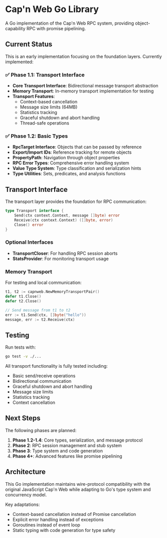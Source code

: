# Cap'n Web Go Library

A Go implementation of the Cap'n Web RPC system, providing object-capability RPC with promise pipelining.

## Current Status

This is an early implementation focusing on the foundation layers. Currently implemented:

### ✅ Phase 1.1: Transport Interface

- **Core Transport Interface**: Bidirectional message transport abstraction
- **Memory Transport**: In-memory transport implementation for testing
- **Transport Features**:
  - Context-based cancellation
  - Message size limits (64MB)
  - Statistics tracking
  - Graceful shutdown and abort handling
  - Thread-safe operations

### ✅ Phase 1.2: Basic Types

- **RpcTarget Interface**: Objects that can be passed by reference
- **Export/Import IDs**: Reference tracking for remote objects
- **PropertyPath**: Navigation through object properties
- **RPC Error Types**: Comprehensive error handling system
- **Value Type System**: Type classification and serialization hints
- **Type Utilities**: Sets, predicates, and analysis functions

## Transport Interface

The transport layer provides the foundation for RPC communication:

```go
type Transport interface {
    Send(ctx context.Context, message []byte) error
    Receive(ctx context.Context) ([]byte, error)
    Close() error
}
```

### Optional Interfaces

- **TransportCloser**: For handling RPC session aborts
- **StatsProvider**: For monitoring transport usage

### Memory Transport

For testing and local communication:

```go
t1, t2 := capnweb.NewMemoryTransportPair()
defer t1.Close()
defer t2.Close()

// Send message from t1 to t2
err := t1.Send(ctx, []byte("hello"))
message, err := t2.Receive(ctx)
```

## Testing

Run tests with:

```bash
go test -v ./...
```

All transport functionality is fully tested including:
- Basic send/receive operations
- Bidirectional communication
- Graceful shutdown and abort handling
- Message size limits
- Statistics tracking
- Context cancellation

## Next Steps

The following phases are planned:

1. **Phase 1.2-1.4**: Core types, serialization, and message protocol
2. **Phase 2**: RPC session management and stub system
3. **Phase 3**: Type system and code generation
4. **Phase 4+**: Advanced features like promise pipelining

## Architecture

This Go implementation maintains wire-protocol compatibility with the original JavaScript Cap'n Web while adapting to Go's type system and concurrency model.

Key adaptations:
- Context-based cancellation instead of Promise cancellation
- Explicit error handling instead of exceptions
- Goroutines instead of event loop
- Static typing with code generation for type safety